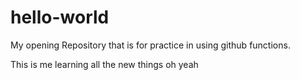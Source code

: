 # hello-world
My opening Repository that is for practice in using github functions.

This is me learning all the new things oh yeah
